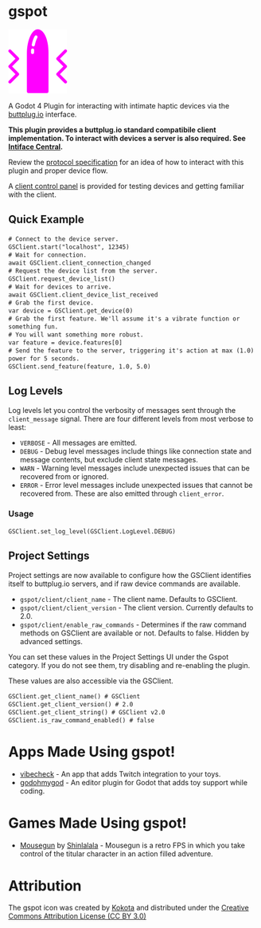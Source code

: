 # gspot

![gspot logo](logo.png) 

A Godot 4 Plugin for interacting with intimate haptic devices via the [buttplug.io](https://buttplug.io/) interface.

**This plugin provides a buttplug.io standard compatibile client implementation. To interact with devices a server is also required. See [Intiface Central](https://intiface.com/central/).**

Review the [protocol specification](https://buttplug-spec.docs.buttplug.io/docs/spec) for an idea of how to interact with this plugin and proper device flow.

A [client control panel](addons/gspot/ui/gscontrol_panel.tscn) is provided for testing devices and getting familiar with the client.

## Quick Example
```gdscript
# Connect to the device server.
GSClient.start("localhost", 12345)
# Wait for connection.
await GSClient.client_connection_changed
# Request the device list from the server.
GSClient.request_device_list()
# Wait for devices to arrive.
await GSClient.client_device_list_received
# Grab the first device.
var device = GSClient.get_device(0)
# Grab the first feature. We'll assume it's a vibrate function or something fun.
# You will want something more robust.
var feature = device.features[0]
# Send the feature to the server, triggering it's action at max (1.0) power for 5 seconds.
GSClient.send_feature(feature, 1.0, 5.0)
```
## Log Levels
Log levels let you control the verbosity of messages sent through the ```client_message``` signal. There are four different levels from most verbose to least: 
* ```VERBOSE``` - All messages are emitted.
* ```DEBUG``` - Debug level messages include things like connection state and message contents, but exclude client state messages.
* ```WARN``` - Warning level messages include unexpected issues that can be recovered from or ignored.
* ```ERROR``` - Error level messages include unexpected issues that cannot be recovered from. These are also emitted through ```client_error```.

### Usage
```gdscript
GSClient.set_log_level(GSClient.LogLevel.DEBUG)
```

## Project Settings
Project settings are now available to configure how the GSClient identifies itself to buttplug.io servers, and if raw device commands are available.
* ```gspot/client/client_name``` - The client name. Defaults to GSClient.
* ```gspot/client/client_version``` - The client version. Currently defaults to 2.0.
* ```gspot/client/enable_raw_commands``` - Determines if the raw command methods on GSClient are available or not. Defaults to false. Hidden by advanced settings.

You can set these values in the Project Settings UI under the Gspot category. If you do not see them, try disabling and re-enabling the plugin.

These values are also accessible via the GSClient.
```gdscript
GSClient.get_client_name() # GSClient
GSClient.get_client_version() # 2.0
GSClient.get_client_string() # GSClient v2.0
GSClient.is_raw_command_enabled() # false
```

# Apps Made Using gspot!
* [vibecheck](https://deadpixelsociety.itch.io/vibecheck) - An app that adds Twitch integration to your toys.
* [godohmygod](https://github.com/deadpixelsociety/godohmygod) - An editor plugin for Godot that adds toy support while coding.

# Games Made Using gspot!
* [Mousegun](https://shinlalala.itch.io/mousegun) by [Shinlalala](https://shinlalala.itch.io/) - Mousegun is a retro FPS in which you take control of the titular character in an action filled adventure.

# Attribution
The gspot icon was created by [Kokota](https://thenounproject.com/kokota.icon/) and distributed under the [Creative Commons Attribution License (CC BY 3.0)](https://creativecommons.org/licenses/by/3.0/)
